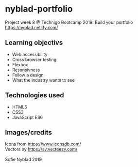 # nyblad-portfolio
Project week 8 @ Technigo Bootcamp 2019: Build your portfolio
https://nyblad.netlify.com/

## Learning objectivs
- Web accessibility
- Cross browser testing
- Flexbox
- Resonsivness
- Follow a design
- What the industry wants to see

## Technologies used
- HTML5 <br>
- CSS3 <br>
- JavaScript ES6

## Images/credits
Icons from https://www.iconsdb.com/ <br>
Vectors by https://sv.vecteezy.com/
<br>
<br>
Sofie Nyblad 2019

